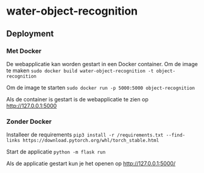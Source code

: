 # water-object-recognition
## Deployment

### Met Docker

De webapplicatie kan worden gestart in een Docker container.
Om de image te maken
```sudo docker build water-object-recognition -t object-recognition```

Om de image te starten
```sudo docker run -p 5000:5000 object-recognition```

Als de container is gestart is de webapplicatie te zien op http://127.0.0.1:5000

### Zonder Docker

Installeer de requirements
```pip3 install -r /requirements.txt --find-links https://download.pytorch.org/whl/torch_stable.html```

Start de applicatie
```python -m flask run```

Als de applicatie gestart kun je het openen op http://127.0.0.1:5000/ 
